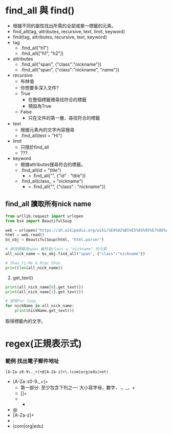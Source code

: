 # find_all 與 find()
- 根據不同的屬性找出所需的全部或單一標籤的元素。
- find_all(tag, attributes, recursive, text, limit, keyword)
- find(tag, attributes, recursive, text, keyword)
- tag
  - .find_all("h1")
  - .find_all(["h1", "h2"])
- attributes
  - .find_all("span", {"class":"nickname"})
  - .find_all("span", {"class":"nickname", "name"})
- recursive
  - 布林值
  - 你想要多深入文件?
  - True
    - 在整個標籤裡尋找符合的標籤 
    - 預設為True
  - False
    - 只在文件的第一層，尋找符合的標籤 
- text
  - 根據元素內的文字內容搜尋
  - .find_all(text = "Hi")
- limit
  - 只限於find_all
  - ??? 
- keyword
  - 根據attributes搜尋符合的標籤。
  - .find_all(id = "title")
    - = .find_all("", {"id" : "title"}) 
  - .find_all(class_ = "nickname")
    - = .find_all("", {"class" : "nickname"}) 
## find_all 讀取所有nick name
```python
from urllib.request import urlopen
from bs4 import BeautifulSoup

web = urlopen("https://zh.wikipedia.org/wiki/%E9%82%B5%E5%A5%95%E7%8E%AB")
html = web.read()
bs_obj = BeautifulSoup(html, "html.parser")

# 尋找標籤為span 屬性為class = "nickname" 的元素
all_nick_name = bs_obj.find_all("span", {"class":"nickname"})

# Shao Yi-Me & Mimi Shao
print(len(all_nick_name)) 
```

2. get_text()
```python
print(all_nick_name[0].get_text())
print(all_nick_name[1].get_text())

# 使用for loop
for nickName in all_nick_name:
    print(nickName.get_text())
```
取得標籤內的文字。











# regex(正規表示式)

### 範例 找出電子郵件地址
```
[A-Za-z0-9\._+]+@[A-Za-z]+\.(com|org|edu|net)
```
- [A-Za-z0-9\._+]+
  - 第一部分: 至少包含下列之一: 大小寫字母，數字，.，_，+
  - []+
  - +
- @
- [A-Za-z]+
- \.
- (com|org|edu)
